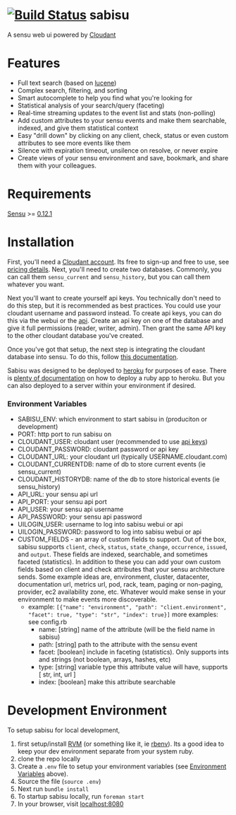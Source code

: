 [![Build Status](https://magnum.travis-ci.com/cloudant/sabisu.png?token=r6PdrwNFR1nUzFeEEiQ6&branch=master)](https://magnum.travis-ci.com/cloudant/sabisu)
sabisu
======

A sensu web ui powered by [Cloudant](https://cloudant.com)

Features
========

 * Full text search (based on [lucene](http://lucene.apache.org/))
 * Complex search, filtering, and sorting
 * Smart autocomplete to help you find what you're looking for
 * Statistical analysis of your search/query (faceting)
 * Real-time streaming updates to the event list and stats (non-polling)
 * Add custom attributes to your sensu events and make them searchable, indexed, and give them statistical context
 * Easy "drill down" by clicking on any client, check, status or even custom attributes to see more events like them
 * Silence with expiration timeout, unsilence on resolve, or never expire
 * Create views of your sensu environment and save, bookmark, and share them with your colleagues.

Requirements
============

[Sensu](https://github.com/sensu/sensu) >= [0.12.1](https://github.com/sensu/sensu/blob/master/CHANGELOG.md#0121---2013-11-02)

Installation
============

First, you'll need a [Cloudant account](https://cloudant.com/sign-up/). Its free to sign-up and free to use, see [pricing details](https://cloudant.com/product/pricing/). Next, you'll need to create two databases. Commonly, you can call them `sensu_current` and `sensu_history`, but you can call them whatever you want. 

Next you'll want to create yourself api keys. You technically don't need to do this step, but it is recommended as best practices. You could use your cloudant username and password instead. To create api keys, you can do this via the webui or the [api](http://docs.cloudant.com/api/authz.html?highlight=api%20key). Create an api key on one of the database and give it full permissions (reader, writer, admin). Then grant the same API key to the other cloudant database you've created.

Once you've got that setup, the next step is integrating the cloudant database into sensu. To do this, follow [this documentation](https://github.com/cloudant/sabisu/blob/master/sensu-integration/README.md).

Sabisu was designed to be deployed to [heroku](http://heroku.com) for purposes of ease. There is [plenty of documentation](https://devcenter.heroku.com/articles/ruby-support) on how to deploy a ruby app to heroku. But you can also deployed to a server within your environment if desired.

### Environment Variables

 * SABISU\_ENV: which environment to start sabisu in (produciton or development)
 * PORT: http port to run sabisu on
 * CLOUDANT\_USER: cloudant user (recommended to use [api keys](http://docs.cloudant.com/api/authz.html?highlight=key))
 * CLOUDANT\_PASSWORD: cloudant password or api key
 * CLOUDANT\_URL: your cloudant url (typically USERNAME.cloudant.com)
 * CLOUDANT\_CURRENTDB: name of db to store current events (ie sensu_current)
 * CLOUDANT\_HISTORYDB: name of the db to store historical events (ie sensu_history)
 * API\_URL: your sensu api url
 * API\_PORT: your sensu api port
 * API\_USER: your sensu api username
 * API\_PASSWORD: your sensu api password
 * UILOGIN\_USER: username to log into sabisu webui or api
 * UILOGIN\_PASSWORD: password to log into sabisu webui or api
 * CUSTOM\_FIELDS - an array of custom fields to support. Out of the box, sabisu supports `client`, `check`, `status`, `state_change`, `occurrence`, `issued`, and `output`. These fields are indexed, searchable, and sometimes faceted (statistics). In addition to these you can add your own custom fields based on client and check attributes that your sensu architecture sends. Some example ideas are, environment, cluster, datacenter, documentation url, metrics url, pod, rack, team, paging or non-paging, provider, ec2 availability zone, etc. Whatever would make sense in your environment to make events more discoverable.
    - example: `[{"name": "environment", "path": "client.environment", "facet": true, "type": "str", "index": true}]`
      more examples: see config.rb
      * name: [string] name of the attribute (will be the field name in sabisu)
      * path: [string] path to the attribute with the sensu event
      * facet: [boolean] include in faceting (statistics). Only supports ints and strings (not boolean, arrays, hashes, etc)
      * type: [string] variable type this attribute value will have, supports [ str, int, url ]
      * index: [boolean] make this attribute searchable

Development Environment
=======================

To setup sabisu for local development, 

1. first setup/install [RVM](https://rvm.io/) (or something like it, ie [rbenv](http://rbenv.org/)). Its a good idea to keep your dev environment separate from your system ruby.
2. clone the repo locally
3. Create a `.env` file to setup your environment variables (see [Environment Variables](https://github.com/cloudant/sabisu/blob/master/README.md#environment-variables) above).
4. Source the file (`source .env`)
5. Next run `bundle install`
6. To startup sabisu locally, run `foreman start`
7. In your browser, visit [localhost:8080](http://localhost:8080)
